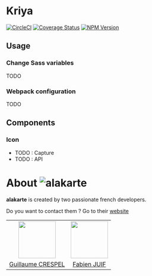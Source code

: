 # Kriya
[![CircleCI](https://circleci.com/gh/alakarteio/kriya.svg?style=shield)](https://circleci.com/gh/alakarteio/kriya) [![Coverage Status](https://coveralls.io/repos/github/alakarteio/kriya/badge.svg?branch=master)](https://coveralls.io/github/alakarteio/kriya?branch=master) [![NPM Version](https://badge.fury.io/js/kriya.svg)](https://www.npmjs.com/package/kriya) 

## Usage
### Change Sass variables
TODO

### Webpack configuration
TODO

## Components
### Icon
 - TODO : Capture
 - TODO : API


# About ![alakarte](https://i.imgur.com/PKlqzvj.png)
**alakarte** is created by two passionate french developers.

Do you want to contact them ? Go to their [website](http://alakarte.io)

<table border="0">
 <tr>
  <td align="center"><img src="https://avatars1.githubusercontent.com/u/26094222?s=460&v=4" width="100" /></td>
  <td align="center"><img src="https://avatars1.githubusercontent.com/u/17828231?s=460&v=4" width="100" /></td>
 </tr>
 <tr>
  <td align="center"><a href="https://github.com/guillaumecrespel">Guillaume CRESPEL</a></td>
  <td align="center"><a href="https://github.com/fabienjuif">Fabien JUIF</a></td>
</table>

